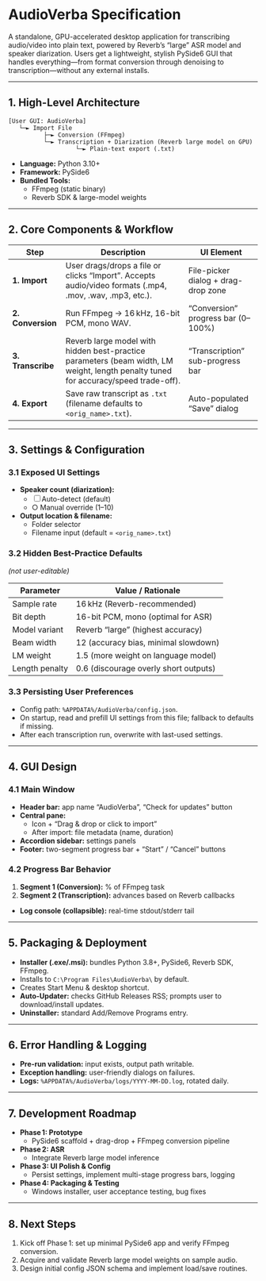 # AudioVerba Specification

A standalone, GPU-accelerated desktop application for transcribing audio/video into plain text, powered by Reverb’s “large” ASR model and speaker diarization. Users get a lightweight, stylish PySide6 GUI that handles everything—from format conversion through denoising to transcription—without any external installs.

---

## 1. High-Level Architecture

```text
[User GUI: AudioVerba]
   └─► Import File
          ├─► Conversion (FFmpeg)
          └─► Transcription + Diarization (Reverb large model on GPU)
                   └─► Plain-text export (.txt)
```  

- **Language:** Python 3.10+  
- **Framework:** PySide6  
- **Bundled Tools:**  
  - FFmpeg (static binary)  
  - Reverb SDK & large-model weights  

---

## 2. Core Components & Workflow

| Step               | Description                                                                                                   | UI Element                                    |
|--------------------|---------------------------------------------------------------------------------------------------------------|-----------------------------------------------|
| **1. Import**      | User drags/drops a file or clicks “Import”. Accepts audio/video formats (.mp4, .mov, .wav, .mp3, etc.).      | File-picker dialog + drag-drop zone           |
| **2. Conversion**  | Run FFmpeg → 16 kHz, 16-bit PCM, mono WAV.                                                                   | “Conversion” progress bar (0–100%)            |
| **3. Transcribe**  | Reverb large model with hidden best-practice parameters (beam width, LM weight, length penalty tuned for accuracy/speed trade-off). | “Transcription” sub-progress bar        |
| **4. Export**      | Save raw transcript as `.txt` (filename defaults to `<orig_name>.txt`).                                       | Auto-populated “Save” dialog                  |

---

## 3. Settings & Configuration

### 3.1 Exposed UI Settings

- **Speaker count (diarization):**  
  - ☐ Auto-detect (default)  
  - ○ Manual override (1–10)  
- **Output location & filename:**  
  - Folder selector  
  - Filename input (default = `<orig_name>.txt`)

### 3.2 Hidden Best-Practice Defaults

*(not user-editable)*

| Parameter            | Value / Rationale                         |
|----------------------|-------------------------------------------|
| Sample rate          | 16 kHz (Reverb-recommended)               |
| Bit depth            | 16-bit PCM, mono (optimal for ASR)        |
| Model variant        | Reverb “large” (highest accuracy)         |
| Beam width           | 12 (accuracy bias, minimal slowdown)      |
| LM weight            | 1.5 (more weight on language model)       |
| Length penalty       | 0.6 (discourage overly short outputs)     |

### 3.3 Persisting User Preferences

- Config path: `%APPDATA%/AudioVerba/config.json`.  
- On startup, read and prefill UI settings from this file; fallback to defaults if missing.  
- After each transcription run, overwrite with last-used settings.

---

## 4. GUI Design

### 4.1 Main Window

- **Header bar:** app name “AudioVerba”, “Check for updates” button  
- **Central pane:**  
  - Icon + “Drag & drop or click to import”  
  - After import: file metadata (name, duration)  
- **Accordion sidebar:** settings panels  
- **Footer:** two-segment progress bar + “Start” / “Cancel” buttons

### 4.2 Progress Bar Behavior

1. **Segment 1 (Conversion):** % of FFmpeg task  
2. **Segment 2 (Transcription):** advances based on Reverb callbacks  
- **Log console (collapsible):** real-time stdout/stderr tail

---

## 5. Packaging & Deployment

- **Installer (.exe/.msi):** bundles Python 3.8+, PySide6, Reverb SDK, FFmpeg.  
- Installs to `C:\Program Files\AudioVerba\` by default.  
- Creates Start Menu & desktop shortcut.  
- **Auto-Updater:** checks GitHub Releases RSS; prompts user to download/install updates.  
- **Uninstaller:** standard Add/Remove Programs entry.

---

## 6. Error Handling & Logging

- **Pre-run validation:** input exists, output path writable.  
- **Exception handling:** user-friendly dialogs on failures.  
- **Logs:** `%APPDATA%/AudioVerba/logs/YYYY-MM-DD.log`, rotated daily.

---

## 7. Development Roadmap

- **Phase 1: Prototype**  
  - PySide6 scaffold + drag-drop + FFmpeg conversion pipeline  
- **Phase 2: ASR**  
  - Integrate Reverb large model inference  
- **Phase 3: UI Polish & Config**  
  - Persist settings, implement multi-stage progress bars, logging  
- **Phase 4: Packaging & Testing**  
  - Windows installer, user acceptance testing, bug fixes

---

## 8. Next Steps

1. Kick off Phase 1: set up minimal PySide6 app and verify FFmpeg conversion.  
2. Acquire and validate Reverb large model weights on sample audio.  
3. Design initial config JSON schema and implement load/save routines.
